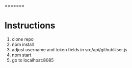 
=======
# Instructions
1. clone repo
2. npm install
3. adjust username and token fields in src/api/githubUser.js
4. npm start
5. go to localhost:8085
